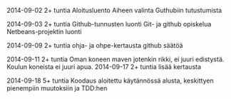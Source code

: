 2014-09-02
  2+ tuntia
    Aloitusluento
    Aiheen valinta
    Guthubiin tutustumista
    
2014-09-03
  2+ tuntia
    Github-tunnusten luonti
    Git- ja github opiskelua
    Netbeans-projektin luonti
    
2014-09-09
  2+ tuntia
    ohja- ja ohpe-kertausta
    github säätöä
    
2014-09-11
  2+ tuntia
    Oman koneen maven jotenkin rikki, ei juuri edistystä.
    Koulun koneista ei juuri apua.
2014-09-17
  2+ tuntia
    lisää kertausta
    
2014-09-18
  5+ tuntia
    Koodaus aloitettu käytännössä alusta, keskittyen pienempiin muutoksiin ja TDD:hen
